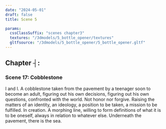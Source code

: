 ```yaml
---
date: "2024-05-01"
draft: false
title: Scene 5

params:
  cssClassSuffix: "scenes chapter3"
  textures: "/3dmodels/5_bottle_opener/textures"
  gltfsource: "/3dmodels/5_bottle_opener/5_bottle_opener.gltf"
---
```

<h2 class="green">Chapter &#9508;:</h2>
<h3 class="green">Scene 17: Cobblestone</h3>
<canvas id="c"></canvas>
<p>I and I. A cobblestone taken from the pavement by a teenager soon to become an adult, figuring out his own decisions, figuring out his own questions, confronted with the world. Not honor nor forgive. Raising the matters of an identity, an ideology, a position to be taken, a mission to be fulfilled. In creation. A morphing line, willing to form definitions of what it is to be oneself, always in relation to whatever else. Underneath the pavement, there is the sea.</p>
